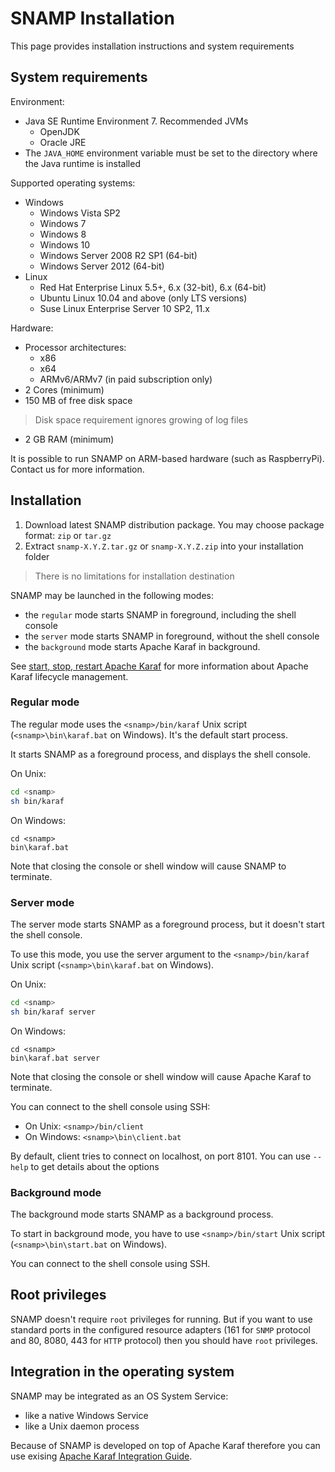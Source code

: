 SNAMP Installation
====
This page provides installation instructions and system requirements

## System requirements
Environment:
* Java SE Runtime Environment 7. Recommended JVMs
    * OpenJDK
    * Oracle JRE
* The `JAVA_HOME` environment variable must be set to the directory where the Java runtime is installed

Supported operating systems:
* Windows
    * Windows Vista SP2
    * Windows 7
    * Windows 8
    * Windows 10
    * Windows Server 2008 R2 SP1 (64-bit)
    * Windows Server 2012 (64-bit)
* Linux
    * Red Hat Enterprise Linux 5.5+, 6.x (32-bit), 6.x (64-bit)
    * Ubuntu Linux 10.04 and above (only LTS versions)
    * Suse Linux Enterprise Server 10 SP2, 11.x

Hardware:
* Processor architectures:
    * x86
    * x64
    * ARMv6/ARMv7 (in paid subscription only)
* 2 Cores (minimum)
* 150 MB of free disk space
> Disk space requirement ignores growing of log files
* 2 GB RAM (minimum)

It is possible to run SNAMP on ARM-based hardware (such as RaspberryPi). Contact us for more information.

## Installation
1. Download latest SNAMP distribution package. You may choose package format: `zip` or `tar.gz`
1. Extract `snamp-X.Y.Z.tar.gz` or `snamp-X.Y.Z.zip` into your installation folder
> There is no limitations for installation destination

SNAMP may be launched in the following modes:
* the `regular` mode starts SNAMP in foreground, including the shell console
* the `server` mode starts SNAMP in foreground, without the shell console
* the `background` mode starts Apache Karaf in background.

See [start, stop, restart Apache Karaf](https://karaf.apache.org/manual/latest/users-guide/start-stop.html) for more information about Apache Karaf lifecycle management.

### Regular mode
The regular mode uses the `<snamp>/bin/karaf` Unix script (`<snamp>\bin\karaf.bat` on Windows). It's the default start process.

It starts SNAMP as a foreground process, and displays the shell console.

On Unix:
```bash
cd <snamp>
sh bin/karaf
```

On Windows:
```
cd <snamp>
bin\karaf.bat
```

Note that closing the console or shell window will cause SNAMP to terminate.

### Server mode
The server mode starts SNAMP as a foreground process, but it doesn't start the shell console.

To use this mode, you use the server argument to the `<snamp>/bin/karaf` Unix script (`<snamp>\bin\karaf.bat` on Windows).

On Unix:
```bash
cd <snamp>
sh bin/karaf server
```

On Windows:
```
cd <snamp>
bin\karaf.bat server
```

Note that closing the console or shell window will cause Apache Karaf to terminate.

You can connect to the shell console using SSH:
* On Unix: `<snamp>/bin/client`
* On Windows: `<snamp>\bin\client.bat`

By default, client tries to connect on localhost, on port 8101. You can use `--help` to get details about the options

### Background mode
The background mode starts SNAMP as a background process.

To start in background mode, you have to use `<snamp>/bin/start` Unix script (`<snamp>\bin\start.bat` on Windows).

You can connect to the shell console using SSH.

## Root privileges
SNAMP doesn't require `root` privileges for running. But if you want to use standard ports in the configured resource adapters (161 for `SNMP` protocol and 80, 8080, 443 for `HTTP` protocol) then you should have `root` privileges.

## Integration in the operating system
SNAMP may be integrated as an OS System Service:
* like a native Windows Service
* like a Unix daemon process

Because of SNAMP is developed on top of Apache Karaf therefore you can use exising [Apache Karaf Integration Guide](https://karaf.apache.org/manual/latest/users-guide/wrapper.html).